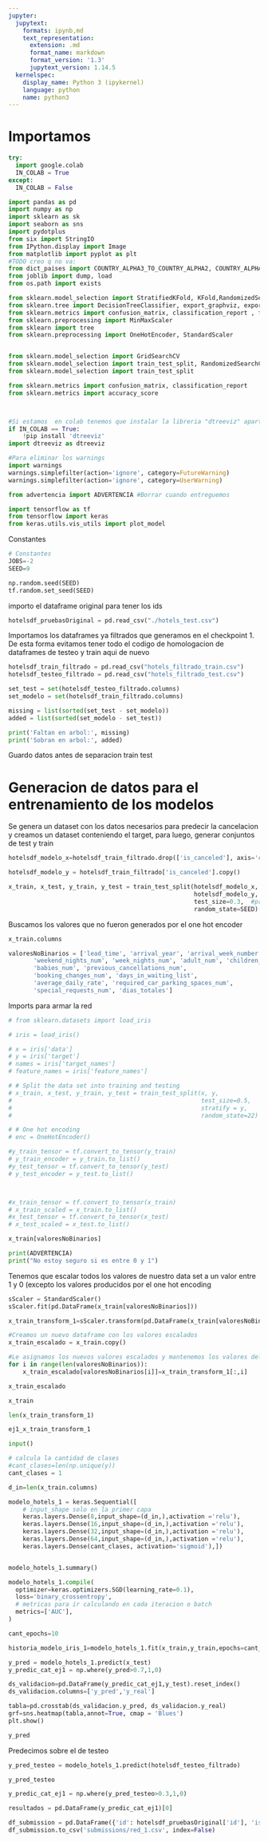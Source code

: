 ```yaml
---
jupyter:
  jupytext:
    formats: ipynb,md
    text_representation:
      extension: .md
      format_name: markdown
      format_version: '1.3'
      jupytext_version: 1.14.5
  kernelspec:
    display_name: Python 3 (ipykernel)
    language: python
    name: python3
---
```


# Importamos

```python
try:
  import google.colab
  IN_COLAB = True
except:
  IN_COLAB = False

import pandas as pd 
import numpy as np
import sklearn as sk
import seaborn as sns
import pydotplus
from six import StringIO
from IPython.display import Image  
from matplotlib import pyplot as plt
#TODO creo q no va:
from dict_paises import COUNTRY_ALPHA3_TO_COUNTRY_ALPHA2, COUNTRY_ALPHA2_TO_CONTINENT
from joblib import dump, load
from os.path import exists

from sklearn.model_selection import StratifiedKFold, KFold,RandomizedSearchCV, train_test_split, cross_validate
from sklearn.tree import DecisionTreeClassifier, export_graphviz, export_text
from sklearn.metrics import confusion_matrix, classification_report , f1_score, make_scorer, precision_score, recall_score, accuracy_score,f1_score
from sklearn.preprocessing import MinMaxScaler
from sklearn import tree
from sklearn.preprocessing import OneHotEncoder, StandardScaler


from sklearn.model_selection import GridSearchCV
from sklearn.model_selection import train_test_split, RandomizedSearchCV, GridSearchCV, cross_val_score
from sklearn.model_selection import train_test_split

from sklearn.metrics import confusion_matrix, classification_report
from sklearn.metrics import accuracy_score



#Si estamos  en colab tenemos que instalar la libreria "dtreeviz" aparte. 
if IN_COLAB == True:
    !pip install 'dtreeviz'
import dtreeviz as dtreeviz

#Para eliminar los warnings
import warnings
warnings.simplefilter(action='ignore', category=FutureWarning)
warnings.simplefilter(action='ignore', category=UserWarning)

from advertencia import ADVERTENCIA #Borrar cuando entreguemos

import tensorflow as tf
from tensorflow import keras
from keras.utils.vis_utils import plot_model
```

Constantes

```python
# Constantes
JOBS=-2
SEED=9

np.random.seed(SEED)
tf.random.set_seed(SEED) 
```

importo el dataframe original para tener los ids

```python
hotelsdf_pruebasOriginal = pd.read_csv("./hotels_test.csv")
```

Importamos los dataframes ya filtrados que generamos en el checkpoint 1. De esta forma evitamos tener todo el codigo de homologacion de dataframes de testeo y train aqui de nuevo

```python
hotelsdf_train_filtrado = pd.read_csv("hotels_filtrado_train.csv")
hotelsdf_testeo_filtrado = pd.read_csv("hotels_filtrado_test.csv")
```

```python
set_test = set(hotelsdf_testeo_filtrado.columns)
set_modelo = set(hotelsdf_train_filtrado.columns)

missing = list(sorted(set_test - set_modelo))
added = list(sorted(set_modelo - set_test))

print('Faltan en arbol:', missing)
print('Sobran en arbol:', added)
```

Guardo datos antes de separacion train test


# Generacion de datos para el entrenamiento de los modelos

Se genera un dataset con los datos necesarios para predecir la cancelacion y creamos un dataset conteniendo el target, para luego, generar conjuntos de test y train

```python
hotelsdf_modelo_x=hotelsdf_train_filtrado.drop(['is_canceled'], axis='columns', inplace=False)

hotelsdf_modelo_y = hotelsdf_train_filtrado['is_canceled'].copy()

x_train, x_test, y_train, y_test = train_test_split(hotelsdf_modelo_x,
                                                    hotelsdf_modelo_y, 
                                                    test_size=0.3,  #proporcion 70/30
                                                    random_state=SEED) #Semilla 9, como el Equipo !!
```

Buscamos los valores que no fueron generados por el one hot encoder

```python
x_train.columns
```

```python
valoresNoBinarios = ['lead_time', 'arrival_year', 'arrival_week_number', 'arrival_month_day',
       'weekend_nights_num', 'week_nights_num', 'adult_num', 'children_num',
       'babies_num', 'previous_cancellations_num',
       'booking_changes_num', 'days_in_waiting_list',
       'average_daily_rate', 'required_car_parking_spaces_num',
       'special_requests_num', 'dias_totales']
```

Imports para armar la red

```python
# from sklearn.datasets import load_iris

# iris = load_iris()

# x = iris['data']
# y = iris['target']
# names = iris['target_names']
# feature_names = iris['feature_names']

# # Split the data set into training and testing
# x_train, x_test, y_train, y_test = train_test_split(x, y, 
#                                                     test_size=0.5,
#                                                     stratify = y,
#                                                     random_state=22)

# # One hot encoding
# enc = OneHotEncoder()

#y_train_tensor = tf.convert_to_tensor(y_train)
# y_train_encoder = y_train.to_list()
#y_test_tensor = tf.convert_to_tensor(y_test)
# y_test_encoder = y_test.to_list()



#x_train_tensor = tf.convert_to_tensor(x_train)
# x_train_scaled = x_train.to_list()
#x_test_tensor = tf.convert_to_tensor(x_test)
# x_test_scaled = x_test.to_list()
```

```python
x_train[valoresNoBinarios]
```

```python
print(ADVERTENCIA)
print("No estoy seguro si es entre 0 y 1")
```

Tenemos que escalar todos los valores de nuestro data set a un valor entre 1 y 0 (excepto los valores producidos por el one hot encoding

```python
sScaler = StandardScaler()
sScaler.fit(pd.DataFrame(x_train[valoresNoBinarios]))
```

```python
x_train_transform_1=sScaler.transform(pd.DataFrame(x_train[valoresNoBinarios]))
```

```python
#Creamos un nuevo dataframe con los valores escalados
x_train_escalado = x_train.copy()
```

```python
#Le asignamos los nuevos valores escalados y mantenemos los valores del one hot encoding
for i in range(len(valoresNoBinarios)):
    x_train_escalado[valoresNoBinarios[i]]=x_train_transform_1[:,i]
```

```python
x_train_escalado
```

```python
x_train
```

```python
len(x_train_transform_1)
```

```python
ej1_x_train_transform_1
```

```python
input()
```

```python
# calcula la cantidad de clases
#cant_clases=len(np.unique(y))
cant_clases = 1

d_in=len(x_train.columns)

modelo_hotels_1 = keras.Sequential([
    # input_shape solo en la primer capa
    keras.layers.Dense(8,input_shape=(d_in,),activation ='relu'),
    keras.layers.Dense(16,input_shape=(d_in,),activation ='relu'),
    keras.layers.Dense(32,input_shape=(d_in,),activation ='relu'),
    keras.layers.Dense(64,input_shape=(d_in,),activation ='relu'),
    keras.layers.Dense(cant_clases, activation='sigmoid'),])


modelo_hotels_1.summary()
```

```python
modelo_hotels_1.compile(
  optimizer=keras.optimizers.SGD(learning_rate=0.1), 
  loss='binary_crossentropy', 
  # metricas para ir calculando en cada iteracion o batch 
  metrics=['AUC'], 
)

cant_epochs=10

historia_modelo_iris_1=modelo_hotels_1.fit(x_train,y_train,epochs=cant_epochs,batch_size=16,verbose=False)
```

```python
y_pred = modelo_hotels_1.predict(x_test)
y_predic_cat_ej1 = np.where(y_pred>0.7,1,0)

ds_validacion=pd.DataFrame(y_predic_cat_ej1,y_test).reset_index()
ds_validacion.columns=['y_pred','y_real']

tabla=pd.crosstab(ds_validacion.y_pred, ds_validacion.y_real)
grf=sns.heatmap(tabla,annot=True, cmap = 'Blues')
plt.show()
```

```python
y_pred
```

Predecimos sobre el de testeo

```python
y_pred_testeo = modelo_hotels_1.predict(hotelsdf_testeo_filtrado)
```

```python
y_pred_testeo
```

```python
y_predic_cat_ej1 = np.where(y_pred_testeo>0.3,1,0)
```

```python
resultados = pd.DataFrame(y_predic_cat_ej1)[0]
```

```python
df_submission = pd.DataFrame({'id': hotelsdf_pruebasOriginal['id'], 'is_canceled': resultados})
df_submission.to_csv('submissions/red_1.csv', index=False)
```
